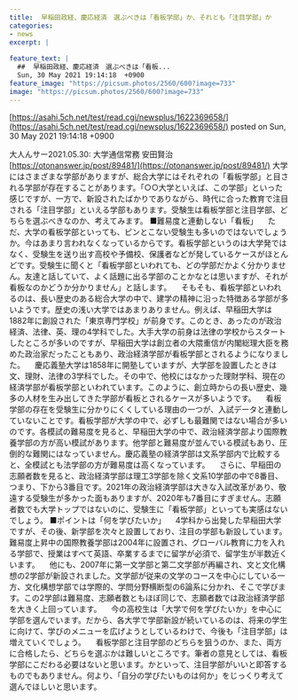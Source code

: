 ```yaml
---
title:  早稲田政経、慶応経済　選ぶべきは「看板学部」か、それとも「注目学部」か  
categories:
- news
excerpt: |
  
feature_text: |
  ##  早稲田政経、慶応経済　選ぶべきは「看板...
  Sun, 30 May 2021 19:14:18  +0900
feature_image: "https://picsum.photos/2560/600?image=733"
image: "https://picsum.photos/2560/600?image=733"
---
```


[https://asahi.5ch.net/test/read.cgi/newsplus/1622369658/](https://asahi.5ch.net/test/read.cgi/newsplus/1622369658/)
posted on Sun, 30 May 2021 19:14:18  +0900

<!--more-->

大人んサー2021.05.30: 大学通信常務 安田賢治 [https://otonanswer.jp/post/89481/](https://otonanswer.jp/post/89481/) 大学にはさまざまな学部がありますが、総合大学にはそれぞれの「看板学部」と目される学部が存在することがあります。「○○大学といえば、この学部」といった感じですが、一方で、新設されたばかりでありながら、時代に合った教育で注目される「注目学部」といえる学部もあります。受験生は看板学部と注目学部、どちらを選ぶべきなのか、考えてみます。 ■難易度と連動しない「看板」 　ただ、大学の看板学部といっても、ピンとこない受験生も多いのではないでしょうか。今はあまり言われなくなっているからです。看板学部というのは大学発ではなく、受験生を送り出す高校や予備校、保護者などが発しているケースがほとんどです。受験生に聞くと「看板学部といわれても、どの学部だかよく分かりません。友達と話していて、よく話題に出る学部のことかなとは思いますが、それが看板なのかどうか分かりません」と話します。 　そもそも、看板学部といわれるのは、長い歴史のある総合大学の中で、建学の精神に沿った特徴ある学部が多いようです。歴史の浅い大学ではあまりありません。例えば、早稲田大学は1882年に創設された「東京専門学校」が前身です。このとき、あったのが政治経済、法律、英、理の4学科でした。大手大学の前身は法律の学校からスタートしたところが多いのですが、早稲田大学は創立者の大隈重信が内閣総理大臣を務めた政治家だったこともあり、政治経済学部が看板学部とされるようになりました。 　慶応義塾大学は1858年に開塾していますが、大学部を設置したときは文、理財、法律の3学科でした。その中で、他校にはなかった理財学科、現在の経済学部が看板学部といわれています。このように、創立時からの長い歴史、幾多の人材を生み出してきた学部が看板とされるケースが多いようです。 　看板学部の存在を受験生に分かりにくくしている理由の一つが、入試データと連動していないことです。看板学部が大学の中で、必ずしも最難関ではない場合が多いのです。各模試の難易度を見ると、早稲田大学の中で、政治経済学部より国際教養学部の方が高い模試があります。他学部と難易度が並んでいる模試もあり、圧倒的な難関にはなっていません。慶応義塾の経済学部は文系学部内で比較すると、全模試とも法学部の方が難易度は高くなっています。 　さらに、早稲田の志願者数を見ると、政治経済学部は理工3学部を除く文系10学部の中で8番目、つまり、下から3番目です。2021年の政治経済学部は大きな入試改革があり、敬遠する受験生が多かった面もありますが、2020年も7番目にすぎません。志願者数でも大学トップではないのに、受験生に「看板学部」といっても実感はないでしょう。 ■ポイントは「何を学びたいか」 　4学科から出発した早稲田大学ですが、その後、新学部を次々と設置しており、注目の学部も新設しています。難易度上昇中の国際教養学部は2004年に設置され、グローバル教育に力を入れる学部で、授業はすべて英語、卒業するまでに留学が必須で、留学生が半数近くいます。 　他にも、2007年に第一文学部と第二文学部が再編され、文と文化構想の2学部が新設されました。文学部が従来の文学のコースを中心にしている一方、文化構想学部では学際的、学問分野横断型の6論系に分かれ、そこで学びます。この2学部は難易度、志願者数ともほぼ同じで、志願者数では政治経済学部を大きく上回っています。 　今の高校生は「大学で何を学びたいか」を中心に学部を選んでいます。だから、各大学で学部新設が続いているのは、将来の学生に向けて、学びのメニューを広げようとしているわけで、今後も「注目学部」は増えていくでしょう。 　看板学部と注目学部のどちらを狙うのか、また、両方に合格したら、どちらを選ぶかは難しいところです。筆者の意見としては、看板学部にこだわる必要はないと思います。かといって、注目学部がいいと即答するものでもありません。何より、「自分の学びたいものは何か」をじっくり考えて選んでほしいと思います。
